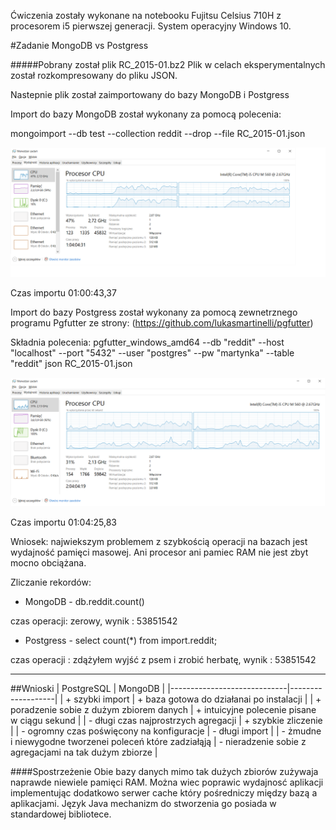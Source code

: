 Ćwiczenia zostały wykonane na notebooku Fujitsu Celsius 710H z procesorem i5 pierwszej generacji. System operacyjny Windows 10.

#Zadanie MongoDB vs Postgress

#####Pobrany został plik RC_2015-01.bz2
Plik w celach eksperymentalnych został rozkompresowany do pliku JSON.

Nastepnie plik został zaimportowany do bazy MongoDB i Postgress

Import do bazy MongoDB został wykonany za pomocą polecenia:

mongoimport  --db test --collection reddit --drop --file RC_2015-01.json

![Wykres pamięci](pic/1.png)

Czas importu 01:00:43,37

Import do bazy Postgress został wykonany za pomocą zewnetrznego programu Pgfutter ze strony:
(https://github.com/lukasmartinelli/pgfutter)

Składnia polecenia: pgfutter_windows_amd64 --db "reddit" --host "localhost" --port "5432" --user "postgres" --pw "martynka" --table "reddit"  json RC_2015-01.json



![Wykres pamięci](pic/3.png)

Czas importu 01:04:25,83

Wniosek: najwiekszym problemem z szybkością operacji na bazach jest wydajność pamięci masowej. Ani procesor ani pamiec RAM nie jest zbyt mocno obciążana.



Zliczanie rekordów:

- MongoDB - db.reddit.count()

czas operacji: zerowy, wynik : 53851542

- Postgress - select count(*) from import.reddit;  

czas operacji : zdążyłem wyjść z psem i zrobić herbatę, wynik : 53851542

---------------------------------






##Wnioski
| PostgreSQL                  | MongoDB           |
|-----------------------------|-------------------|
| + szybki import           | + baza gotowa do działanai po instalacji    |
| + poradzenie sobie z dużym zbiorem danych | + intuicyjne polecenie pisane w ciągu sekund |
| - długi czas najprostrzych agregacji | + szybkie zliczenie |
| - ogromny czas poświęcony na konfiguracje | - długi import          |
| - żmudne i niewygodne tworzenei poleceń które zadziałąją | - nieradzenie sobie z agregacjami na tak dużym zbiorze |

####Spostrzeżenie
Obie bazy danych mimo tak dużych zbiorów zużywaja naprawde niewiele pamięci RAM. Można wiec poprawic wydajnosć aplikacji implementując dodatkowo serwer cache który pośredniczy między bazą a aplikacjami. Język Java mechanizm do stworzenia go posiada w standardowej bibliotece.
